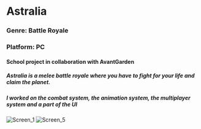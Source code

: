 # Astralia

### Genre: Battle Royale
### Platform: PC
#### School project in collaboration with AvantGarden
##### Astralia is a melee battle royale where you have to fight for your life and claim the planet.
##### I worked on the combat system, the animation system, the multiplayer system and a part of the UI
![Screen_1](https://user-images.githubusercontent.com/75800100/180171700-763e0a61-dbed-4a43-abe9-ac72240e4d39.png)
![Screen_5](https://user-images.githubusercontent.com/75800100/180171721-3533ccfe-b9cb-491c-8eab-f14885eb9b79.png)
